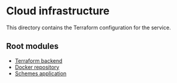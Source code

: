 # Cloud infrastructure

This directory contains the Terraform configuration for the service.

## Root modules

* [Terraform backend](./tf-backend)
* [Docker repository](./docker-repository)
* [Schemes application](./schemes/README.md)
